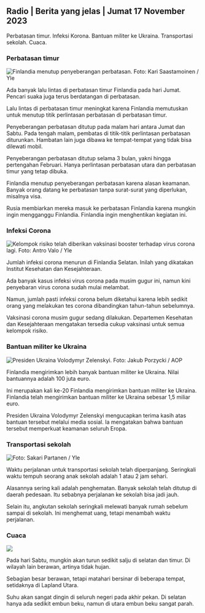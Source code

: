 ## Radio \| Berita yang jelas \| Jumat 17 November 2023

Perbatasan timur. Infeksi Korona. Bantuan militer ke Ukraina. Transportasi sekolah. Cuaca.

### Perbatasan timur

![Finlandia menutup penyeberangan perbatasan. Foto: Kari Saastamoinen / Yle](https://images.cdn.yle.fi/image/upload/c_crop,h_2908,w_5178,x_0,y_0/ar_1.7777777777777777,c_fill,g_faces,h_675,w_1200/dpr_1.0/q_auto:eco/f_auto/fl_lossy/v1699908616/39-1200025655285565477b)

Ada banyak lalu lintas di perbatasan timur Finlandia pada hari Jumat. Pencari suaka juga terus berdatangan di perbatasan.

Lalu lintas di perbatasan timur meningkat karena Finlandia memutuskan untuk menutup titik perlintasan perbatasan di perbatasan timur.

Penyeberangan perbatasan ditutup pada malam hari antara Jumat dan Sabtu. Pada tengah malam, pembatas di titik-titik perlintasan perbatasan diturunkan. Hambatan lain juga dibawa ke tempat-tempat yang tidak bisa dilewati mobil.

Penyeberangan perbatasan ditutup selama 3 bulan, yakni hingga pertengahan Februari. Hanya perlintasan perbatasan utara dan perbatasan timur yang tetap dibuka.

Finlandia menutup penyeberangan perbatasan karena alasan keamanan. Banyak orang datang ke perbatasan tanpa surat-surat yang diperlukan, misalnya visa.

Rusia membiarkan mereka masuk ke perbatasan Finlandia karena mungkin ingin mengganggu Finlandia. Finlandia ingin menghentikan kegiatan ini.

### Infeksi Corona

![Kelompok risiko telah diberikan vaksinasi booster terhadap virus corona lagi. Foto: Antro Valo / Yle](https://images.cdn.yle.fi/image/upload/c_crop,h_3247,w_5773,x_0,y_601/ar_1.7777777777777777,c_fill,g_faces,h_675,w_1200/dpr_1.0/q_auto:eco/f_auto/fl_lossy/v1699867130/39-11997076551e51acfff3)

Jumlah infeksi corona menurun di Finlandia Selatan. Inilah yang dikatakan Institut Kesehatan dan Kesejahteraan.

Ada banyak kasus infeksi virus corona pada musim gugur ini, namun kini penyebaran virus corona sudah mulai melambat.

Namun, jumlah pasti infeksi corona belum diketahui karena lebih sedikit orang yang melakukan tes corona dibandingkan tahun-tahun sebelumnya.

Vaksinasi corona musim gugur sedang dilakukan. Departemen Kesehatan dan Kesejahteraan mengatakan tersedia cukup vaksinasi untuk semua kelompok risiko.

### Bantuan militer ke Ukraina

![Presiden Ukraina Volodymyr Zelenskyi. Foto: Jakub Porzycki / AOP](https://images.cdn.yle.fi/image/upload/c_crop,h_1393,w_2477,x_0,y_0/ar_1.7777777777777777,c_fill,g_faces,h_675,w_1200/dpr_1.0/q_auto:eco/f_auto/fl_lossy/v1696579988/39-1182210651fc13097ccb)

Finlandia mengirimkan lebih banyak bantuan militer ke Ukraina. Nilai bantuannya adalah 100 juta euro.

Ini merupakan kali ke-20 Finlandia mengirimkan bantuan militer ke Ukraina. Finlandia telah mengirimkan bantuan militer ke Ukraina sebesar 1,5 miliar euro.

Presiden Ukraina Volodymyr Zelenskyi mengucapkan terima kasih atas bantuan tersebut melalui media sosial. Ia mengatakan bahwa bantuan tersebut memperkuat keamanan seluruh Eropa.

### Transportasi sekolah

![ Foto: Sakari Partanen / Yle](https://images.cdn.yle.fi/image/upload/c_crop,h_1494,w_2655,x_0,y_0/ar_1.7777777777777777,c_fill,g_faces,h_675,w_1200/dpr_1.0/q_auto:eco/f_auto/fl_lossy/v1677057284/39-107608063f5dc988d5c3)

Waktu perjalanan untuk transportasi sekolah telah diperpanjang. Seringkali waktu tempuh seorang anak sekolah adalah 1 atau 2 jam sehari.

Alasannya sering kali adalah penghematan. Banyak sekolah telah ditutup di daerah pedesaan. Itu sebabnya perjalanan ke sekolah bisa jadi jauh.

Selain itu, angkutan sekolah seringkali melewati banyak rumah sebelum sampai di sekolah. Ini menghemat uang, tetapi menambah waktu perjalanan.

### Cuaca

![](https://images.cdn.yle.fi/image/upload/c_crop,h_1080,w_1919,x_0,y_0/ar_1.7777777777777777,c_fill,g_faces,h_675,w_1200/dpr_1.0/q_auto:eco/f_auto/fl_lossy/v1700238427/39-120255565579437e32dc)

Pada hari Sabtu, mungkin akan turun sedikit salju di selatan dan timur. Di wilayah lain berawan, artinya tidak hujan.

Sebagian besar berawan, tetapi matahari bersinar di beberapa tempat, setidaknya di Lapland Utara.

Suhu akan sangat dingin di seluruh negeri pada akhir pekan. Di selatan hanya ada sedikit embun beku, namun di utara embun beku sangat parah.